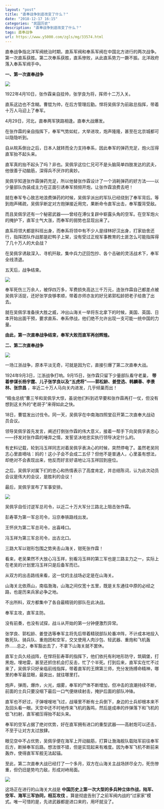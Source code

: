 ```yaml
---
layout: "post"
title: "直奉战争到底改变了什么？"
date: "2018-12-17 16:15"
categories: "民国历史"
description: "直奉战争到底改变了什么？"
tags: 直奉战争
url: https://www.y5000.com/zgls/mg/33574.html
---
```






直奉战争指北洋军阀统治时期，直系军阀和奉系军阀在中国北方进行的两次战争。第一次直系获胜。第二次奉系获胜，直系惨败，从此直系势力一蹶不振。北洋政府落入奉系军阀手中。

**一、第一次直奉战争**

![](https://img.y5000.com/uploads/allimg/180925/15-1P925151PRC.jpg)

1922年4月10日，张作霖亲自挂帅，张学良为将，挥师十二万入关。

直系这边也不含糊。曹锟为帅，在后方管理后勤。悍将吴佩孚为前敌总指挥，带着十万人马迎上了奉军。

4月29日，河北，直奉两军狭路相逢。直奉大战爆发。

在张作霖的亲自指挥下，奉军气势如虹，大举进攻，炮声隆隆，甚至在北京城都可以隐隐听到。

自从皖系倒台之后，日本人就转而全力支持奉系，因此奉军的弹药充足，炮火压得直军抬不起头来。

直军真的抬不起头了吗？非也。吴佩孚这位仁兄可不是头脑简单四肢发达的武夫，他很善于动脑筋，深得兵不厌诈的奥妙。

吴佩孚知道张作霖弹药充足，所以他替张作霖设计了一个消耗弹药的好方法——以少量部队伪装成主力在正面引诱奉军频频开炮，让张作霖浪费去吧！

就在奉军专心致志地浪费弹药的时候，吴佩孚派出的军队已经绕到了奉军背后。等到炮声稀疏，吴佩孚断定对方炮弹接近用完，果断命令直军出击，奉军腹背受敌。

而且吴佩孚还有一个秘密武器——曾经在溥仪复辟中崭露头角的空军。在空军炮火的掩护下，直军士气大涨，而奉军的弱势也显现出来了。

直系将领大都是科班出身，而奉系将领中有不少人是绿林好汉出身，打家劫舍还行，指挥团队作战那是赶鸭子上架，没有受过正规军事教育的土匪怎么可能指挥得了几十万人的大会战？

在吴佩孚诱敌深入、寻机歼敌，集中兵力迂回包抄、各个击破的灵活战术下，奉军全线溃退。

五天后，战争结束。

![](https://img.y5000.com/uploads/allimg/180925/15-1P925151SN17.jpg)

奉军死伤三万余人，被俘四万多，军费损失高达三千万元，连张作霖自己都差点被吴佩孚活捉，还好张学良够孝顺，带着亦师亦友的好兄弟郭松龄把老子给救了出去。

就在吴佩孚准备挟大胜之威，冲出山海关一举将东北拿下的时候，美国、英国、日本开始出面干预，要求直系、奉系停战，他们绝不允许出现一支可能一统中国的力量。

**由此，第一次直奉战争结束，奉军大败而直军再创辉煌。**

**二、第二次直奉战争**

**![](https://img.y5000.com/uploads/allimg/180925/15-1P925152534540.jpg)**

一场江浙战争，原本平淡无奇，可就是因为它，直接引爆了第二次直奉大战。

1924年9月3日，江浙战争打响。9月15日，张作霖只留下少量部队看守老巢，
**带着参谋长杨宇霆、儿子张学良以及“五虎将”——郭松龄、姜登选、韩麟春、李景林、张宗昌** ，率近二十万人马向关内进发，几乎倾巢而出！

“精虫总统”曹三爷和吴佩孚大惊，虽说他们料到迟早要和张作霖再打一仗，但没有想到这关外的“老胡子”来得如此之快。

18日，曹锟发出讨伐令。同一天，吴佩孚在中南海四照堂召开第二次直奉大战动员会议。

领导吴佩孚首先发言，阐述打倒张作霖的伟大意义，接着一帮手下向吴佩孚表忠心——抒发对张作霖的唾弃之情，发誓坚决地忠实执行领导决定什么的。

有史料记载，轮到冯玉祥同志对着吴佩孚表决心的时候，突然停电了。虽然老吴同志心里直嘀咕：妈的！这小子会不会成二五仔？但他不是普通人，心里虽有想法，却绝对不会表现出来，他反而好言好语地让冯玉祥回到座位。

之后，吴佩孚对属下们的忠心和热情表示了高度肯定，并总结陈词，认为此次动员会议是伟大的会议，是胜利的会议！

最后，吴佩孚宣布了军事安排。

![](https://img.y5000.com/uploads/allimg/180925/15-1P925152606318.jpg)

吴佩孚自任讨逆军总司令，以近二十万大军分三路北上阻击张作霖。

彭寿莘为第一军总司令，沿京奉铁路线出发。

王怀庆为第二军总司令，出喜峰口。

冯玉祥为第三军总司令，出古北口。

三路大军以钳形包围之势夹击山海关，钳死张作霖！

看来，老吴果然不大放心冯玉祥，别看冯玉祥的第三军也是三路主力之一，实际上在老吴的计划里冯玉祥只是后备军而已。

从双方的出击路线来看，这一仗的主战场必定是在山海关。

山海关北依燕山，南临渤海，山海之间仅宽十五里，既是关东通往中原的必经之路，也是历来兵家必争之地。

不出所料，双方都集中了各自最精锐的部队在此决战。

奉军主攻，直军主防。

没有前奏，也没有试探，战斗从开始的第一分钟便激烈异常。

张学良、郭松龄、姜登选等奉军主将先后带着精锐部队轮番冲阵，不计成本地投入敢死队、骑兵队、重炮团和空军，交叉使用人肉沙包、轻武器、重炮和飞机轰炸……总之，奉军豁出去了，不拿下山海关就不罢休。

直军士兵久经战阵，在悍将彭寿莘的指挥下，他们依托有利地形防守，筑碉堡，打黑炮，埋地雷，甚至还抓住机会打反击，忙了个半死。打到后来，直军实在忙不过来了，吴佩孚只好亲临前线指挥，带着直军的王牌第三师，充分发扬搏命精神，哪里的奉军最显眼，最突出，就往哪里打。

炮声，弹雨，爆炸，火光，烟雾，奉军的尸体不断增加，但冲击的浪潮持续不断，前面的士兵只要没咽下最后一口气便继续射击，掩护后面的部队冲锋。

直军也不好过，子弹嗖嗖地飞过，战壕里不断有士兵倒下，身边的士兵却根本来不及回头看一眼。天空中还不时地传来飞机的轰鸣，然后是成串的炸弹落下和飞机的低飞扫射，直军被压得抬不起头来。

奉军的空军占据了绝对优势，好在直军拥有进口的重型武器——高射炮可以还击，不至于让对方太过放肆。

眼见空中不占优势，吴佩孚便在海军上开动脑筋，打算让渤海舰队载陆军前往奉军后方，断掉奉军后路。想法很不错，但是实现起来有难度。因为奉军飞机不断前来轰炸，使得直军军舰无法起锚。

至此，第二次直奉大战已经打了一个多月，双方在山海关主战场拼尽全力，死伤惨重，但仍旧是势均力敌，形成对峙局面。

![](https://img.y5000.com/uploads/allimg/180925/15-1P925152I2450.jpg)

这场正在进行的山海关大战是 **中国历史上第一次大型的多兵种立体作战，陆军、空军、海军三军协同，相互攻伐**
。算是彻底告别了之前军阀内战的“过家家”模式。唯一可惜的是，先进武器都是进口来的，用坏就没了。
